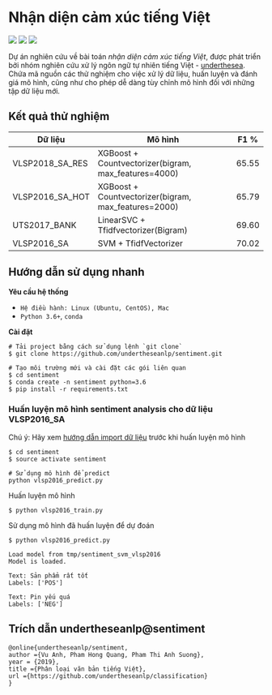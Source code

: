 # Nhận diện cảm xúc tiếng Việt

![](https://img.shields.io/badge/made%20with-%E2%9D%A4-red.svg)
![](https://img.shields.io/badge/opensource-vietnamese-blue.svg)
![](https://img.shields.io/badge/build-passing-green.svg)

Dự án nghiên cứu về bài toán *nhận diện cảm xúc tiếng Việt*, được phát triển bởi nhóm nghiên cứu xử lý ngôn ngữ tự nhiên tiếng Việt - [underthesea](https://github.com/undertheseanlp). Chứa mã nguồn các thử nghiệm cho việc xử lý dữ liệu, huấn luyện và đánh giá mô hình, cũng như cho phép dễ dàng tùy chỉnh mô hình đối với những tập dữ liệu mới.

## Kết quả thử nghiệm 

| Dữ liệu          | Mô hình                                             | F1 %     |
|-----------------|------------------------------------------------------|----------|
| VLSP2018_SA_RES | XGBoost + Countvectorizer(bigram, max_features=4000) | 65.55    |
| VLSP2016_SA_HOT | XGBoost + Countvectorizer(bigram, max_features=2000) | 65.79    |
| UTS2017_BANK    | LinearSVC + Tfidfvectorizer(Bigram)                  | 69.60    |
| VLSP2016_SA     | SVM + TfidfVectorizer                                | 70.02    |

## Hướng dẫn sử dụng nhanh

**Yêu cầu hệ thống**

* `Hệ điều hành: Linux (Ubuntu, CentOS), Mac`
* `Python 3.6+`, `conda`

**Cài đặt** 

```
# Tải project bằng cách sử dụng lệnh `git clone`
$ git clone https://github.com/undertheseanlp/sentiment.git

# Tạo môi trường mới và cài đặt các gói liên quan
$ cd sentiment
$ conda create -n sentiment python=3.6
$ pip install -r requirements.txt 
```


### Huấn luyện mô hình sentiment analysis cho dữ liệu VLSP2016_SA

Chú ý: Hãy xem [hướng dẫn import dữ liệu](docs/DATA.md) trước khi huấn luyện mô hình  

```
$ cd sentiment
$ source activate sentiment

# Sử dụng mô hình để predict 
python vlsp2016_predict.py
```

Huấn luyện mô hình

```
$ python vlsp2016_train.py
```
 
Sử dụng mô hình đã huấn luyện để dự đoán 

```
$ python vlsp2016_predict.py

Load model from tmp/sentiment_svm_vlsp2016
Model is loaded.

Text: Sản phẩm rất tốt
Labels: ['POS']

Text: Pin yếu quá
Labels: ['NEG']
```


## Trích dẫn undertheseanlp@sentiment

```
@online{undertheseanlp/sentiment,
author ={Vu Anh, Pham Hong Quang, Pham Thi Anh Suong},
year = {2019},
title ={Phân loại văn bản tiếng Việt},
url ={https://github.com/undertheseanlp/classification}
}
```

